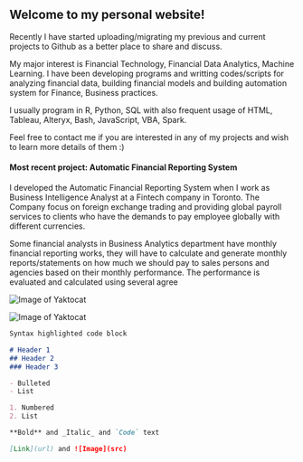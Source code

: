 ## Welcome to my personal website! 

Recently I have started uploading/migrating my previous and current projects to Github as a better place to share and discuss. 

My major interest is Financial Technology, Financial Data Analytics, Machine Learning. I have been developing programs and writting codes/scripts for analyzing financial data, building financial models and building automation system for Finance, Business practices. 

I usually program in R, Python, SQL with also frequent usage of HTML, Tableau, Alteryx, Bash, JavaScript, VBA, Spark.

Feel free to contact me if you are interested in any of my projects and wish to learn more details of them :)  



#### Most recent project: Automatic Financial Reporting System

I developed the Automatic Financial Reporting System when I work as Business Intelligence Analyst at a Fintech company in Toronto. The Company focus on foreign exchange trading and providing global payroll services to clients who have the demands to pay employee globally with different currencies.

Some financial analysts in Business Analytics department have monthly financial reporting works, they will have to calculate and generate monthly reports/statements on how much we should pay to sales persons and agencies based on their monthly performance. The performance is evaluated and calculated using several agree

![Image of Yaktocat](https://monsieurrd.github.io/RS-Cover.jpg)

![Image of Yaktocat](https://monsieurrd.github.io/RS-List.jpg)

```markdown
Syntax highlighted code block

# Header 1
## Header 2
### Header 3

- Bulleted
- List

1. Numbered
2. List

**Bold** and _Italic_ and `Code` text

[Link](url) and ![Image](src)
```



